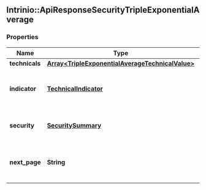 ## Intrinio::ApiResponseSecurityTripleExponentialAverage

### Properties
Name | Type | Description | Notes
------------ | ------------- | ------------- | -------------
**technicals** | [**Array&lt;TripleExponentialAverageTechnicalValue&gt;**](TripleExponentialAverageTechnicalValue.md) |  | [optional] 
**indicator** | [**TechnicalIndicator**](TechnicalIndicator.md) | The name and symbol of the technical indicator | [optional] 
**security** | [**SecuritySummary**](SecuritySummary.md) | The Security of the Stock Price | [optional] 
**next_page** | **String** | The token required to request the next page of the data | [optional] 


